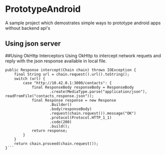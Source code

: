 # PrototypeAndroid
A sample project which demostrates simple ways to prototype android apps without backend api's
## Using json server



##Using OkHttp Interceptors
Using OkHttp to intercept network requets and reply with the json response available in local file.
```@Override
public Response intercept(Chain chain) throws IOException {
    final String url = chain.request().url().toString();
    switch (url) {
        case "http://10.42.0.1:3000/contacts": {
            final ResponseBody responseBody = ResponseBody
                    .create(MediaType.parse("application/json"), readFromFile("contacts_response.json"));
            final Response response = new Response
                    .Builder()
                    .body(responseBody)
                    .request(chain.request()).message("OK")
                    .protocol(Protocol.HTTP_1_1)
                    .code(200)
                    .build();
            return response;
        }
    }
    return chain.proceed(chain.request());
}```
